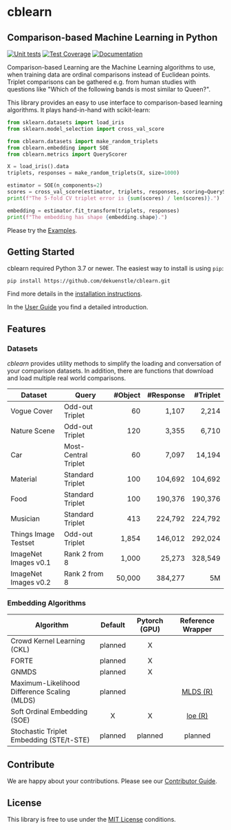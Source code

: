 # cblearn
## Comparison-based Machine Learning in Python

[![Unit tests](https://github.com/dekuenstle/cblearn/workflows/Python%20package/badge.svg)](https://github.com/dekuenstle/cblearn/actions)
[![Test Coverage](https://codecov.io/gh/dekuenstle/cblearn/branch/master/graph/badge.svg?token=P9JRT6OK6O)](https://codecov.io/gh/dekuenstle/cblearn)
[![Documentation](https://readthedocs.org/projects/cblearn/badge/?version=latest)](https://cblearn.readthedocs.io/en/latest/?badge=latest)

Comparison-based Learning are the Machine Learning algorithms to use, when training data
are ordinal comparisons instead of Euclidean points. 
Triplet comparisons can be gathered e.g. from human studies with questions like 
"Which of the following bands is most similar to Queen?".

This library provides an easy to use interface to comparison-based learning algorithms.
It plays hand-in-hand with scikit-learn:

```python
from sklearn.datasets import load_iris
from sklearn.model_selection import cross_val_score

from cblearn.datasets import make_random_triplets
from cblearn.embedding import SOE
from cblearn.metrics import QueryScorer

X = load_iris().data
triplets, responses = make_random_triplets(X, size=1000)

estimator = SOE(n_components=2)
scores = cross_val_score(estimator, triplets, responses, scoring=QueryScorer, cv=5)
print(f"The 5-fold CV triplet error is {sum(scores) / len(scores)}.")

embedding = estimator.fit_transform(triplets, responses)
print(f"The embedding has shape {embedding.shape}.")
```

Please try the [Examples](https://cblearn.readthedocs.io/en/latest/generated_examples/index.html).

## Getting Started

cblearn required Python 3.7 or newer. The easiest way to install is using `pip`:

```
pip install https://github.com/dekuenstle/cblearn.git
```
Find more details in the [installation instructions](https://cblearn.readthedocs.io/en/latest/install.html).


In the [User Guide](https://cblearn.readthedocs.io/en/latest/user_guide/index.html) you find a detailed introduction.

## Features

### Datasets

*cblearn* provides utility methods to simplify the loading and conversation
of your comparison datasets. In addition, there are 
functions that download and load multiple real world comparisons.

| Dataset  | Query | #Object | #Response | #Triplet |
| --- | --- | ---:| ---:| ---:|
| Vogue Cover | Odd-out Triplet | 60 | 1,107 | 2,214 | 
| Nature Scene | Odd-out Triplet | 120 | 3,355 | 6,710 | 
| Car | Most-Central Triplet | 60 | 7,097 | 14,194 | 
| Material | Standard Triplet | 100 | 104,692 |104,692 | 
| Food | Standard Triplet | 100 | 190,376 |190,376 | 
| Musician | Standard Triplet | 413 | 224,792 |224,792 | 
| Things Image Testset | Odd-out Triplet | 1,854 | 146,012 | 292,024 | 
| ImageNet Images v0.1 | Rank 2 from 8 | 1,000 | 25,273 | 328,549 | 
| ImageNet Images v0.2 | Rank 2 from 8 | 50,000 | 384,277 | 5M | 


### Embedding Algorithms

| Algorithm                   | Default | Pytorch (GPU) | Reference Wrapper |
| --------------------------- |  :---:  | :-----------: | :---------------: |
| Crowd Kernel Learning (CKL) | planned | X             |                   |
| FORTE | planned | X             |                   |
| GNMDS | planned | X             |                   |
| Maximum-Likelihood Difference Scaling (MLDS) | planned |              | [MLDS (R)](https://cran.r-project.org/web/packages/MLDS/index.html)|
| Soft Ordinal Embedding (SOE) | X | X             | [loe (R)](https://cran.r-project.org/web/packages/loe/index.html) |
| Stochastic Triplet Embedding (STE/t-STE) | planned | planned             | planned |

## Contribute

We are happy about your contributions.
Please see our [Contributor Guide](https://cblearn.readthedocs.io/en/latest/contributor_guide/index.html). 

## License

This library is free to use under the [MIT License](https://github.com/dekuenstle/cblearn/blob/master/LICENSE) conditions.
